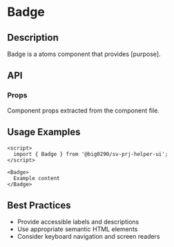 # Badge

## Description

Badge is a atoms component that provides [purpose].

## API

### Props

Component props extracted from the component file.

## Usage Examples

```svelte
<script>
  import { Badge } from '@big0290/sv-prj-helper-ui';
</script>

<Badge>
  Example content
</Badge>
```

## Best Practices

- Provide accessible labels and descriptions
- Use appropriate semantic HTML elements
- Consider keyboard navigation and screen readers
